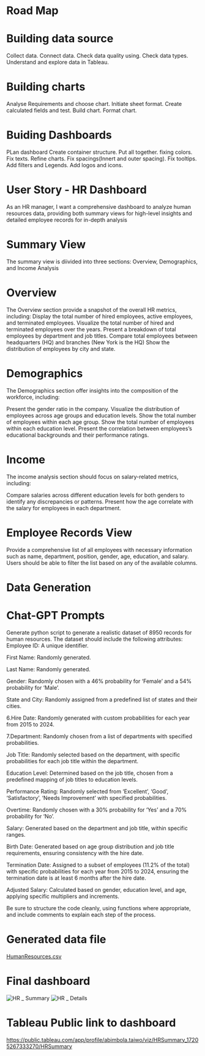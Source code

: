 # Road Map

# Building data source
Collect data.
Connect data.
Check data quality using.
Check data types.
Understand and explore data in Tableau.

# Building charts
Analyse Requirements and choose chart.
Initiate sheet format.
Create calculated fields and test.
Build chart.
Format chart.

# Buiding Dashboards

PLan dashboard
Create container structure.
Put all together.
fixing colors.
Fix texts.
Refine charts.
Fix spacings(Innert and outer spacing).
Fix tooltips.
Add filters and Legends.
Add logos and icons.





# User Story - HR Dashboard
As an HR manager, I want a comprehensive dashboard to analyze human resources data, providing both summary views for high-level insights and detailed employee records for in-depth analysis

# Summary View
The summary view is diivided into three sections: Overview, Demographics, and Income Analysis


# Overview
The Overview section provide a snapshot of the overall HR metrics, including:
Display the total number of hired employees, active employees, and terminated employees.
Visualize the total number of hired and terminated employees over the years.
Present a breakdown of total employees by department and job titles.
Compare total employees between headquarters (HQ) and branches (New York is the HQ)
Show the distribution of employees by city and state.


# Demographics
The Demographics section offer insights into the composition of the workforce, including:

Present the gender ratio in the company.
Visualize the distribution of employees across age groups and education levels.
Show the total number of employees within each age group.
Show the total number of employees within each education level.
Present the correlation between employees’s educational backgrounds and their performance ratings. 


# Income
The income analysis section should focus on salary-related metrics, including:

Compare salaries across different education levels for both genders to identify any discrepancies or patterns.
Present how the age correlate with the salary for employees in each department.


# Employee Records View

Provide a comprehensive list of all employees with necessary information such as name, department, position, gender, age, education, and salary.
Users should be able to filter the list based on any of the available columns.



# Data Generation

# Chat-GPT Prompts
Generate python script to generate a realistic dataset of 8950 records for human resources. The dataset should include the following attributes:
Employee ID: A unique identifier.

First Name: Randomly generated.

Last Name: Randomly generated.

Gender: Randomly chosen with a 46% probability for ‘Female’ and a 54% probability for ‘Male’.

State and City: Randomly assigned from a predefined list of states and their cities.

6.Hire Date: Randomly generated with custom probabilities for each year from 2015 to 2024.

7.Department: Randomly chosen from a list of departments with specified probabilities.

Job Title: Randomly selected based on the department, with specific probabilities for each job title within the department.

Education Level: Determined based on the job title, chosen from a predefined mapping of job titles to education levels.

Performance Rating: Randomly selected from ‘Excellent’, ‘Good’, ‘Satisfactory’, ‘Needs Improvement’ with specified probabilities.

Overtime: Randomly chosen with a 30% probability for ‘Yes’ and a 70% probability for ‘No’.

Salary: Generated based on the department and job title, within specific ranges.

Birth Date: Generated based on age group distribution and job title requirements, ensuring consistency with the hire date.

Termination Date: Assigned to a subset of employees (11.2% of the total) with specific probabilities for each year from 2015 to 2024, ensuring the termination date is at least 6 months after the hire date.

Adjusted Salary: Calculated based on gender, education level, and age, applying specific multipliers and increments.

Be sure to structure the code cleanly, using functions where appropriate, and include comments to explain each step of the process.

# Generated data file
[HumanResources.csv](https://github.com/user-attachments/files/16203457/HumanResources.csv)


# Final dashboard

![HR _ Summary](https://github.com/user-attachments/assets/0a0e6981-0e5f-41c7-8f02-1b2403f1f4ce)
![HR _ Details](https://github.com/user-attachments/assets/1c64cfb6-405b-4bfe-ade2-814361459174)


# Tableau Public link to dashboard
https://public.tableau.com/app/profile/abimbola.taiwo/viz/HRSummary_17205267333270/HRSummary 
